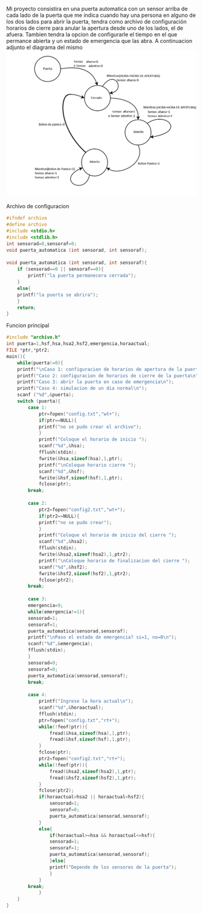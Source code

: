 Mi proyecto consistira en una puerta automatica con un sensor arriba de cada lado de la puerta que me indica cuando hay una persona en alguno de los dos lados para abrir la puerta, tendra como archivo de configuración horarios de cierre para anular la apertura desde uno de los lados, el de afuera. Tambien tendra la opcion de configurarle el tiempo en el que permance abierta y un estado de emergencia que las abra. A continuacion adjunto el diagrama del mismo
![./recursos/diagrama.png](https://github.com/LeonelThurler/Puerta-Automatica/blob/master/Diagrama.png)

Archivo de configuracion
```c
#ifndef archivo
#define archivo
#include <stdio.h>
#include <stdlib.h>
int sensorad=0,sensoraf=0;
void puerta_automatica (int sensorad, int sensoraf);

void puerta_automatica (int sensorad, int sensoraf){
	if (sensorad==0 || sensoraf==0){
		printf("la puerta permanecera cerrada");
	}
	else{
	printf("la puerta se abrira");
	}
	return;
}
```

Funcion principal

```c
#include "archivo.h"
int puerta=1,hsf,hsa,hsa2,hsf2,emergencia,horaactual;
FILE *ptr,*ptr2;
main(){
	while(puerta!=0){
	printf("\nCaso 1: configuracion de horarios de apertura de la puerta\n");
	printf("Caso 2: configuracion de horarios de cierre de la puerta\n");
	printf("Caso 3: abrir la puerta en caso de emergencia\n"); 
	printf("Caso 4: simulacion de un dia normal\n");
	scanf ("%d",&puerta);
	switch (puerta){
		case 1:
	 		ptr=fopen("config.txt","wt+");
	 		if(ptr==NULL){
	 		printf("no se pudo crear el archivo");
	 		}	
			printf("Coloque el horario de inicio ");
			scanf("%d",&hsa);
			fflush(stdin);
			fwrite(&hsa,sizeof(hsa),1,ptr);
			printf("\nColoque horario cierre ");
			scanf("%d",&hsf);
			fwrite(&hsf,sizeof(hsf),1,ptr);
	 		fclose(ptr);
		break;
		
		case 2:
	 		ptr2=fopen("config2.txt","wt+");
	 		if(ptr2==NULL){
	 		printf("no se pudo crear");
	 		}	
			printf("Coloque el horario de inicio del cierre ");
			scanf("%d",&hsa2);
			fflush(stdin);
			fwrite(&hsa2,sizeof(hsa2),1,ptr2);
			printf("\nColoque horario de finalizacion del cierre ");
			scanf("%d",&hsf2);
			fwrite(&hsf2,sizeof(hsf2),1,ptr2);
	 		fclose(ptr2);
		break;
		
		case 3:
		emergencia=9;
		while(emergencia!=1){
		sensorad=1;
		sensoraf=1;
		puerta_automatica(sensorad,sensoraf);
		printf("\nPaso el estado de emergencia? si=1, no=0\n");
		scanf("%d",&emergencia);
		fflush(stdin);
		}
		sensorad=0;
		sensoraf=0;
		puerta_automatica(sensorad,sensoraf);
		break;
		
		case 4:
			printf("Ingrese la hora actual\n");
			scanf("%d",&horaactual);
			fflush(stdin);
			ptr=fopen("config.txt","rt+");
			while(!feof(ptr)){
	 			fread(&hsa,sizeof(hsa),1,ptr);
	 			fread(&hsf,sizeof(hsf),1,ptr);
	 		}
	 		fclose(ptr);
	 		ptr2=fopen("config2.txt","rt+");
	 		while(!feof(ptr)){
	 			fread(&hsa2,sizeof(hsa2),1,ptr);
	 			fread(&hsf2,sizeof(hsf2),1,ptr);
	 		}
	  		fclose(ptr2);
			if(horaactual>hsa2 || horaactual<hsf2){
				sensorad=1;
				sensoraf=0;
				puerta_automatica(sensorad,sensoraf);
			}
			else{
				if(horaactual>=hsa && horaactual<=hsf){
				sensorad=1;
				sensoraf=1;
				puerta_automatica(sensorad,sensoraf);
				}else{
				printf("Depende de los sensores de la puerta");
				}
			}
		break;
    		}
	}
}
```

